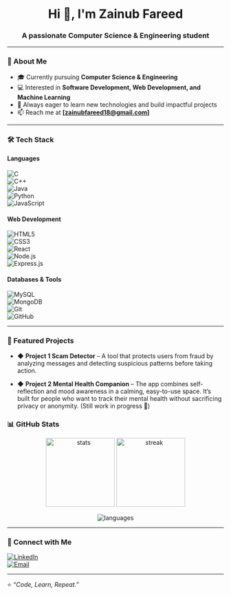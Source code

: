 
<h1 align="center">Hi 👋, I'm Zainub Fareed</h1>
<h3 align="center">A passionate Computer Science & Engineering student</h3>

---

### 🌟 About Me  
- 🎓 Currently pursuing **Computer Science & Engineering**  
- 💻 Interested in **Software Development, Web Development, and Machine Learning**  
- 🚀 Always eager to learn new technologies and build impactful projects  
- 📫 Reach me at **[zainubfareed18@gmail.com]**

---

### 🛠️ Tech Stack  

#### Languages  
![C](https://img.shields.io/badge/C-00599C?style=for-the-badge&logo=c&logoColor=white)  
![C++](https://img.shields.io/badge/C++-00599C?style=for-the-badge&logo=cplusplus&logoColor=white)  
![Java](https://img.shields.io/badge/Java-007396?style=for-the-badge&logo=java&logoColor=white)  
![Python](https://img.shields.io/badge/Python-3776AB?style=for-the-badge&logo=python&logoColor=white)  
![JavaScript](https://img.shields.io/badge/JavaScript-323330?style=for-the-badge&logo=javascript&logoColor=F7DF1E)  

#### Web Development  
![HTML5](https://img.shields.io/badge/HTML5-E34F26?style=for-the-badge&logo=html5&logoColor=white)  
![CSS3](https://img.shields.io/badge/CSS3-1572B6?style=for-the-badge&logo=css3&logoColor=white)  
![React](https://img.shields.io/badge/React-20232A?style=for-the-badge&logo=react&logoColor=61DAFB)  
![Node.js](https://img.shields.io/badge/Node.js-339933?style=for-the-badge&logo=nodedotjs&logoColor=white)  
![Express.js](https://img.shields.io/badge/Express.js-000000?style=for-the-badge&logo=express&logoColor=white)  

#### Databases & Tools  
![MySQL](https://img.shields.io/badge/MySQL-005C84?style=for-the-badge&logo=mysql&logoColor=white)  
![MongoDB](https://img.shields.io/badge/MongoDB-4EA94B?style=for-the-badge&logo=mongodb&logoColor=white)  
![Git](https://img.shields.io/badge/Git-F05032?style=for-the-badge&logo=git&logoColor=white)  
![GitHub](https://img.shields.io/badge/GitHub-181717?style=for-the-badge&logo=github&logoColor=white)  

---

### 📂 Featured Projects

- ◆ **Project 1 Scam Detector** – A tool that protects users from fraud by analyzing messages and detecting suspicious patterns before taking action.  

- ◆ **Project 2 Mental Health Companion** – The app combines self-reflection and mood awareness in a calming, easy-to-use space. It’s built for people who want to track their mental health without sacrificing privacy or anonymity. (Still work in progress 🚧)  


### 📊 GitHub Stats  

<p align="center">
  <img src="https://github-readme-stats.vercel.app/api?username=yourusername&show_icons=true&theme=radical" alt="stats" height="160"/>
  <img src="https://github-readme-streak-stats.herokuapp.com/?user=yourusername&theme=radical" alt="streak" height="160"/>
</p>

<p align="center">
  <img src="https://github-readme-stats.vercel.app/api/top-langs/?username=yourusername&layout=compact&theme=radical" alt="languages"/>
</p>

---

### 🤝 Connect with Me  

[![LinkedIn](https://img.shields.io/badge/LinkedIn-0077B5?style=for-the-badge&logo=linkedin&logoColor=white)](https://linkedin.com/in/yourprofile)  
[![Email](https://img.shields.io/badge/Email-D14836?style=for-the-badge&logo=gmail&logoColor=white)](zainubfareed18@example.com)  

---

⭐ *“Code, Learn, Repeat.”*  
